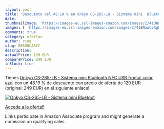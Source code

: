 ```yaml
---
layout: post
title: 'Descuento del 48.19 % en Onkyo CS-265-LB - Sistema mini  Bluetoot'
date: 
thumbnailImage: 'https://images-eu.ssl-images-amazon.com/images/I/41BNawC3RgL._SL200_.jpg'
images: [ 'https://images-eu.ssl-images-amazon.com/images/I/41BNawC3RgL._SL200_.jpg' ]
comments: true
category: ofertas
author: ring
slug: B00O8LASCC
description:
actualPrice: 129 EUR
comparePrice: 249 EUR
inStock: true
---
```


Tienes [Onkyo CS-265-LB - Sistema mini  Bluetooth  NFC  USB frontal  color azul](https://www.amazon.es/dp/B00O8LASCC/?tag=tolees-21) con un 48.19 % de descuento con precio de oferta de 129 EUR (original: 249 EUR) en el siguiente enlace!

[![Onkyo CS-265-LB - Sistema mini  Bluetoot](https://images-eu.ssl-images-amazon.com/images/I/41BNawC3RgL._SL200_.jpg)](https://www.amazon.es/dp/B00O8LASCC/?tag=tolees-21)

[Accede a la oferta!!](https://www.amazon.es/dp/B00O8LASCC/?tag=tolees-21)

Links participate in Amazon Associate program and might generate a comission on qualifying sales


